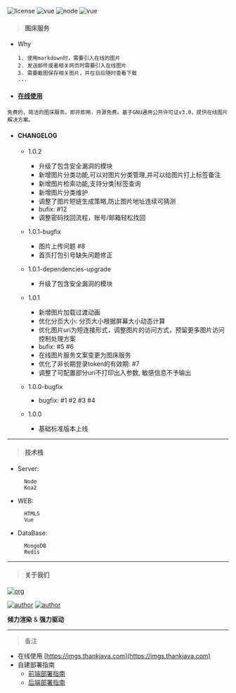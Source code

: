 ![license](https://img.shields.io/badge/license-GNU-100000.svg)
![vue](https://img.shields.io/badge/>-vue-lightred.svg)
![node](https://img.shields.io/badge/>-nodejs-green.svg)
![vue](https://img.shields.io/badge/>-koa2-blue.svg)

> #### 图床服务

- Why

    ```
    1. 使用markdown时，需要引入在线的图片
    2. 发送邮件或者相关网页时需要引入在线图片
    3. 需要截图保存相关图片，并在日后随时查看下载
    ...
    ```

- #### [在线使用](https://imgs.thankjava.com)
```
免费的，简洁的图床服务。即开即用，开源免费。基于GNU通用公共许可证v3.0，提供在线图片解决方案。
```

- #### CHANGELOG

    - 1.0.2
    
        - 升级了包含安全漏洞的模块
        - 新增图片分类功能,可以对图片分类管理,并可以给图片打上标签备注
        - 新增图片检索功能,支持分类|标签查询
        - 新增图片分类维护
        - 调整了图片短链生成策略,防止图片地址连续可猜测
        - bufix: #12
        - 调整密码找回流程，账号/邮箱轻松找回
    
    - 1.0.1-bugfix 
    
        - 图片上传问题 #8
        - 首页打包引号缺失问题修正
    
    - 1.0.1-dependencies-upgrade
    
        - 升级了包含安全漏洞的模块
    
    - 1.0.1
    
        - 新增图片加载过渡动画
        - 优化分页大小: 分页大小根据屏幕大小动态计算
        - 优化图片uri为短连接形式，调整图片的访问方式，预留更多图片访问控制处理方案
        - bufix: #5 #6
        - 在线图片服务文案变更为图床服务
        - 优化了非长期登录token的有效期: #7
        - 调整了可配置部分uri不打印出入参数, 敏感信息不予输出

    - 1.0.0-bugfix
     
        - bugfix: #1 #2 #3 #4

    - 1.0.0
    
        - 基础标准版本上线
---
> #### 技术栈
- Server:

        Node
        Koa2
            
- WEB:

        HTML5
        Vue
            
- DataBase:

        MongoDB
        Redis
---    
> #### 关于我们

[![org](https://img.shields.io/badge/org-@LazyKoala-yellow.svg)](https://github.com/lazy-koala/)

[![author](https://img.shields.io/badge/author-@qazyuan-blue.svg)](https://github.com/qazyuan/) [![author](https://img.shields.io/badge/author-@thankjava-blue.svg)](https://github.com/thankjava/)

**倾力渲染** & **强力驱动**

---
> 备注
- 在线使用 [https://imgs.thankjava.com](https://imgs.thankjava.com)
- 自建部署指南
    - [前端部署指南](https://github.com/lazy-koala/imgs-upload-srv/blob/master/doc/deploy-web.md)
    - [后端部署指南](https://github.com/lazy-koala/imgs-upload-srv/blob/master/doc/deploy-srv.md)

